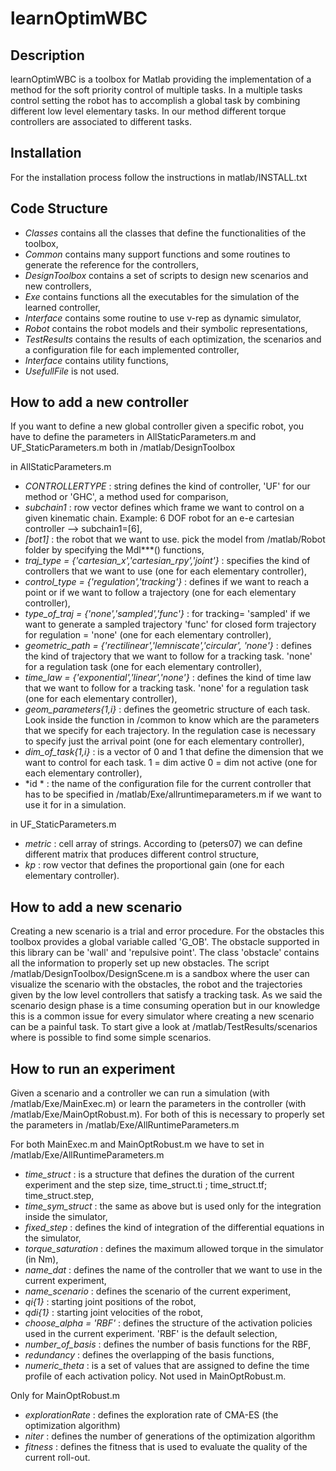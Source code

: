 learnOptimWBC
=============

Description
-----------

learnOptimWBC is a toolbox for Matlab providing the implementation of a method for the soft priority control of multiple tasks. In a multiple tasks control setting the robot has to accomplish a global task by combining different low level elementary tasks. In our method different torque controllers are associated to different tasks.
 


Installation
------------

For the installation process follow the instructions in matlab/INSTALL.txt 


Code Structure
--------------

- *Classes* contains all the classes that define the functionalities of the toolbox,
- *Common* contains many support functions and some routines to generate the reference for the controllers,
- *DesignToolbox* contains a set of scripts to design new scenarios and new controllers,
- *Exe* contains functions all the executables for the simulation of the learned controller,
- *Interface* contains some routine to use v-rep as dynamic simulator,
- *Robot* contains the robot models and their symbolic representations,
- *TestResults* contains the results of each optimization, the scenarios and a configuration file for each implemented controller,
- *Interface* contains utility functions,
- *UsefullFile* is not used.


How to add a new controller 
--------------------

If you want to define a new global controller given a specific robot, you have to define the parameters in AllStaticParameters.m and UF_StaticParameters.m both in /matlab/DesignToolbox

in AllStaticParameters.m

- *CONTROLLERTYPE*  : string defines the kind of controller, 'UF' for our method or 'GHC', a method used for comparison,
- *subchain1*  : row vector defines which frame we want to control on a given  kinematic chain. Example: 6 DOF robot for an e-e cartesian controller –-> subchain1=[6],
- *[bot1]*  : the robot that we want to use. pick the model from /matlab/Robot folder by specifying the Mdl***() functions,
- *traj_type = {'cartesian_x','cartesian_rpy','joint'}*  : specifies the kind of controllers that we want to use (one for each elementary controller),
- *control_type = {'regulation','tracking'}*  : defines if we want to reach a point or if we want to follow a trajectory (one for each elementary controller),
- *type_of_traj = {'none','sampled','func'}*  : for tracking= 'sampled' if we want to generate a sampled trajectory 'func' for closed form trajectory 
                                                for regulation = 'none'  (one for each elementary controller),
- *geometric_path = {'rectilinear','lemniscate','circular', 'none'}*  : defines the kind of trajectory that we want to follow for a tracking task. 'none' for a 									regulation task (one for each elementary  controller),
- *time_law = {'exponential','linear','none'}*  : defines the kind of time law that we want to follow for a tracking task. 'none' for a 							       regulation task (one for each elementary controller),       
- *geom_parameters{1,i}*  : defines the geometric structure of each task. Look inside the function in /common to know which are the parameters that we 			            specify for each trajectory. In the regulation case is necessary to specify just the arrival point  (one for each elementary controller),
- *dim_of_task{1,i}*  : is a vector of 0 and 1 that define the dimension that we want to control for each task. 1 = dim active 0 = dim not active (one for each elementary controller),
- *id *  : the name of the configuration file for the current controller that has to be specified in /matlab/Exe/allruntimeparameters.m if we want to use it for in a simulation.


in UF_StaticParameters.m
- *metric*  : cell array of strings. According to (peters07) we can define different matrix that produces different control structure,      
- *kp*  : row vector that defines the proportional gain (one for each elementary controller).
 


How to add a new scenario
-----------------------

Creating a new scenario is a trial and error procedure. For the obstacles this toolbox provides a global variable called 'G_OB'. The obstacle supported in this library can be 'wall' and 'repulsive point'. The class 'obstacle' contains all the information to properly set up new obstacles.
The script /matlab/DesignToolbox/DesignScene.m is a sandbox where the user can visualize the scenario with the obstacles, the robot and the trajectories given by the low level controllers that satisfy a tracking task. 
As we said the scenario design phase is a time consuming operation but in our knowledge this is a common issue for every simulator where creating a new scenario can be a painful task.
To start give a look at /matlab/TestResults/scenarios where is possible to find some simple scenarios.


How to run an experiment
--------------

Given a scenario and a controller we can run a simulation (with /matlab/Exe/MainExec.m) or learn the parameters in the controller (with /matlab/Exe/MainOptRobust.m). For both of this  is necessary to properly set the parameters in /matlab/Exe/AllRuntimeParameters.m


For both MainExec.m and MainOptRobust.m we have to set in /matlab/Exe/AllRuntimeParameters.m


- *time_struct*  :  is a structure that defines the duration of the current experiment and the step size, time_struct.ti ; time_struct.tf; time_struct.step,
- *time_sym_struct*  :  the same as above but is used only for the integration inside the simulator,
- *fixed_step*  : defines the kind of integration of the differential equations in the simulator,
- *torque_saturation*  : defines the maximum allowed torque in the simulator (in Nm),
- *name_dat*  : defines the name of the controller that we want to use in the current experiment,
- *name_scenario*  : defines the scenario of the current experiment,
- *qi{1}*  : starting joint positions of the robot,
- *qdi{1}*  : starting joint velocities of the robot,
- *choose_alpha = 'RBF'*  :  defines the structure of the activation policies used in the current experiment. 'RBF' is the default selection,
- *number_of_basis*  : defines the number of basis functions for the RBF,
- *redundancy*  : defines the overlapping of the basis functions,
- *numeric_theta* : is a set of values that are assigned to define the time profile of each activation policy. Not used in      		  	    MainOptRobust.m.

Only for MainOptRobust.m

- *explorationRate*  : defines the exploration rate of CMA-ES (the optimization algorithm)
- *niter*  : defines the number of generations of the optimization algorithm 
- *fitness*  : defines the fitness that is used to evaluate the quality of the current roll-out.
      





